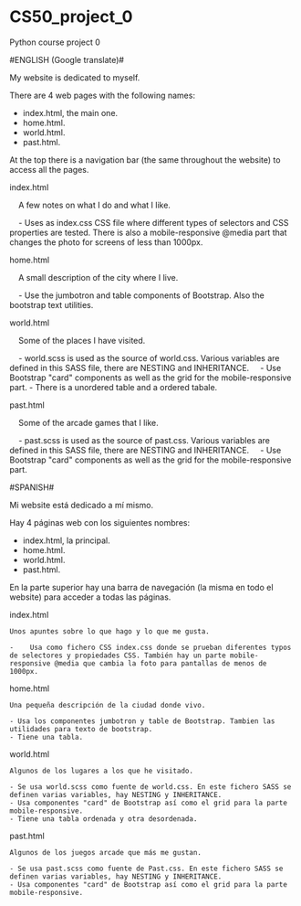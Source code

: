 # CS50_project_0
Python course project 0

#ENGLISH (Google translate)#

 My website is dedicated to myself.

There are 4 web pages with the following names:
- index.html, the main one.
- home.html.
- world.html.
- past.html.

At the top there is a navigation bar (the same throughout the website) to access all the pages.

index.html

    A few notes on what I do and what I like.

    - Uses as index.css CSS file where different types of selectors and CSS properties are tested. There is also a mobile-responsive @media part that changes the photo for screens of less than 1000px.

home.html

    A small description of the city where I live.

    - Use the jumbotron and table components of Bootstrap. Also the bootstrap text utilities.

world.html

    Some of the places I have visited.

    - world.scss is used as the source of world.css. Various variables are defined in this SASS file, there are NESTING and INHERITANCE.
    - Use Bootstrap "card" components as well as the grid for the mobile-responsive part.
    - There is a unordered table and a ordered tabale.

past.html

    Some of the arcade games that I like.

    - past.scss is used as the source of past.css. Various variables are defined in this SASS file, there are NESTING and INHERITANCE.
    - Use Bootstrap "card" components as well as the grid for the mobile-responsive part.   

#SPANISH#

Mi website está dedicado a mí mismo.

Hay 4 páginas web con los siguientes nombres:
- index.html, la principal.
- home.html.
- world.html.
- past.html.

En la parte superior hay una barra de navegación (la misma en todo el website) para acceder a todas las páginas.

index.html

    Unos apuntes sobre lo que hago y lo que me gusta.

    -    Usa como fichero CSS index.css donde se prueban diferentes typos de selectores y propiedades CSS. También hay un parte mobile-responsive @media que cambia la foto para pantallas de menos de 1000px.

home.html

    Una pequeña descripción de la ciudad donde vivo.

    - Usa los componentes jumbotron y table de Bootstrap. Tambien las utilidades para texto de bootstrap.
    - Tiene una tabla.

world.html

    Algunos de los lugares a los que he visitado.

    - Se usa world.scss como fuente de world.css. En este fichero SASS se definen varias variables, hay NESTING y INHERITANCE.
    - Usa componentes "card" de Bootstrap así como el grid para la parte mobile-responsive.
    - Tiene una tabla ordenada y otra desordenada.

past.html

    Algunos de los juegos arcade que más me gustan.

    - Se usa past.scss como fuente de Past.css. En este fichero SASS se definen varias variables, hay NESTING y INHERITANCE.
    - Usa componentes "card" de Bootstrap así como el grid para la parte mobile-responsive.
